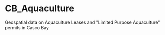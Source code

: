 # CB_Aquaculture
Geospatial data on Aquaculture Leases and "Limited Purpose Aquaculture" permits in Casco Bay
